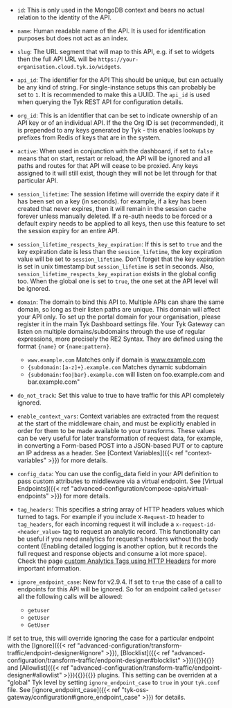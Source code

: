 ---
---


*   `id`: This is only used in the MongoDB context and bears no actual relation to the identity of the API.

*   `name`: Human readable name of the API. It is used for identification purposes but does not act as an index.

*   `slug`: The URL segment that will map to this API, e.g. if set to widgets then the full API URL will be `https://your-organisation.cloud.tyk.io/widgets`.

*   `api_id`: The identifier for the API This should be unique, but can actually be any kind of string. For single-instance setups this can probably be set to `1`. It is recommended to make this a UUID. The `api_id` is used when querying the Tyk REST API for configuration details.

*   `org_id`: This is an identifier that can be set to indicate ownership of an API key or of an individual API. If the the Org ID is set (recommended), it is prepended to any keys generated by Tyk - this enables lookups by prefixes from Redis of keys that are in the system.

*   `active`: When used in conjunction with the dashboard, if set to `false` means that on start, restart or reload, the API will be ignored and all paths and routes for that API will cease to be proxied. Any keys assigned to it will still exist, though they will not be let through for that particular API.

*   `session_lifetime`: The session lifetime will override the expiry date if it has been set on a key (in seconds). for example, if a key has been created that never expires, then it will remain in the session cache forever unless manually deleted. If a re-auth needs to be forced or a default expiry needs to be applied to all keys, then use this feature to set the session expiry for an entire API.

*   `session_lifetime_respects_key_expiration`: If this is set to `true` and the key expiration date is less than the `session_lifetime`, the key expiration value will be set to `session_lifetime`. Don't forget that the key expiration is set in unix timestamp but `session_lifetime` is set in seconds. Also, `session_lifetime_respects_key_expiration` exists in the global config too. When the global one is set to `true`, the one set at the API level will be ignored.

* `domain`: The domain to bind this API to. Multiple APIs can share the same domain, so long as their listen paths are unique.
This domain will affect your API only. To set up the portal domain for your organisation, please register it in the main Tyk Dashboard settings file. 
Your Tyk Gateway can listen on multiple domains/subdomains through the use of regular expressions, more precisely the RE2 Syntax. They are defined using the format `{name}` or `{name:pattern}`. 
  * `www.example.com` Matches only if domain is www.example.com
  * `{subdomain:[a-z]+}.example.com` Matches dynamic subdomain
  * `{subdomain:foo|bar}.example.com` will listen on foo.example.com and bar.example.com"

* `do_not_track`: Set this value to true to have traffic for this API completely ignored.

* `enable_context_vars`: Context variables are extracted from the request at the start of the middleware chain, and must be explicitly enabled in order for them to be made available to your transforms. These values can be very useful for later transformation of request data, for example, in converting a Form-based POST into a JSON-based PUT or to capture an IP address as a header. See [Context Variables]({{< ref "context-variables" >}}) for more details.

* `config_data`: You can use the config_data field in your API definition to pass custom attributes to middleware via a virtual endpoint. See [Virtual Endpoints]({{< ref "advanced-configuration/compose-apis/virtual-endpoints" >}}) for more details.

* `tag_headers`: This specifies a string array of HTTP headers values which turned to tags. For example if you include `X-Request-ID` header to `tag_headers`, for each incoming request it will include a `x-request-id-<header_value>` tag to request an analytic record. This functionality can be useful if you need analytics for request's headers without the body content (Enabling detailed logging is another option, but it records the full request and response objects and consume a lot more space). Check the page [custom Analytics Tags using HTTP Headers](/tyk-rest-api/api-definition-objects/custom-analytics/) for more important information.

* `ignore_endpoint_case`: New for v2.9.4. If set to `true` the case of a call to endpoints for this API will be ignored. So for an endpoint called `getuser` all the following calls will be allowed:
 
  * `getuser`
  * `getUser`
  * `GetUser`

If set to true, this will override ignoring the case for a particular endpoint with the [Ignore]({{< ref "advanced-configuration/transform-traffic/endpoint-designer#ignore" >}}), [Blocklist]({{< ref "advanced-configuration/transform-traffic/endpoint-designer#blocklist" >}}){{<fn blocklist>}}{{</fn>}} and [Allowlist]({{< ref "advanced-configuration/transform-traffic/endpoint-designer#allowlist" >}}){{<fn allowlist>}}{{</fn>}} plugins. This setting can be overriden at a "global" Tyk level by setting `ignore_endpoint_case` to `true` in your `tyk.conf` file. See [ignore_endpoint_case]({{< ref "tyk-oss-gateway/configuration#ignore_endpoint_case" >}}) for details.
